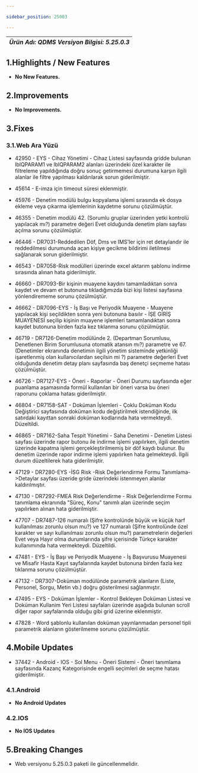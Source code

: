 ```yaml
---

sidebar_position: 25003

---
```

| ***Ürün Adı: QDMS   Versiyon Bilgisi: 5.25.0.3*** |
|-----------------------------------------------|

## 1.Highlights / New Features

- **No New Features.**

## 2.Improvements

- **No Improvements.**

## 3.Fixes

### 3.1.Web Ara Yüzü

- 42950 - EYS - Cihaz Yönetimi - Cihaz Listesi sayfasında gridde bulunan lblQPARAM1 ve lblQPARAM2 alanları üzerindeki özel karakter ile filtreleme yapıldığında doğru sonuç getirmemesi durumuna karşın ilgili alanlar ile filtre yapılması kaldırılarak sorun giderilmiştir.

- 45614 - E-imza için timeout süresi eklenmiştir.

- 45976 - Denetim modülü bulgu kopyalama işlemi sırasında ek dosya ekleme veya çıkarma işlemlerinin kaydetme sorunu çözülmüştür.

- 46355 - Denetim modülü 42. (Sorumlu gruplar üzerinden yetki kontrolü yapılacak mı?) parametre değeri Evet olduğunda denetim planı sayfası açılma sorunu çözülmüştür.

- 46446 - DR7031-Reddedilen Döf, Dms ve IMS'ler için ret detaylandır ile reddedilmesi durumunda açan kişiye gecikme bildirimi iletilmesi sağlanarak sorun giderilmiştir.

- 46543 - DR7058-Risk modülleri üzerinde excel aktarım şablonu indirme sırasında alınan hata giderilmiştir.

- 46660 - DR7093-Bir kişinin muayene kaydını tamamladıktan sonra kaydet ve devam et butonuna tıkladığımızda bizi kişi listesi sayfasına yönlendirememe sorunu çözülmüştür.

- 46662 - DR7096-EYS - İş Başı ve Periyodik Muayene - Muayene yapılacak kişi seçildikten sonra yeni butonuna basılır - İŞE GİRİŞ MUAYENESİ seçilip kişinin muayene işlemleri tamamlandıktan sonra kaydet butonuna birden fazla kez tıklanma sorunu çözülmüştür.

- 46719 - DR7126-Denetim modülünde 2. (Departman Sorumlusu, Denetlenen Birim Sorumlusuna otomatik atansın mı?) parametre ve 67. (Denetimler ekranında denetimin ilgili yönetim sisteminde yetkinliği işaretlenmiş olan kullanıcılardan seçilsin mi ?) parametre değerleri Evet olduğunda denetim detay planı sayfasında baş denetçi seçmeme hatası çözülmüştür.

- 46726 - DR7127-EYS - Öneri - Raporlar - Öneri Durumu sayfasında eğer puanlama aşamasında formül kullanılan bir öneri varsa bu öneri raporunu çoklama hatası giderilmiştir.

- 46804 - DR7158-SAT - Doküman İşlemleri - Çoklu Doküman Kodu Değiştirici sayfasında doküman kodu değiştirilmek istendiğinde, ilk satırdaki kayıttan sonraki doküman kodlarında hata vermekteydi. Düzeltildi.

- 46865 - DR7162-Saha Tespit Yönetimi - Saha Denetimi - Denetim Listesi sayfası üzerinde rapor butonu ile indirme işlemi yapılırken, ilgili denetim üzerinde kapatma işlemi gerçekleştirilmemiş bir döf kaydı bulunur. Bu denetim üzerinde rapor indirme işlemi yapılırken hata gelmekteydi. İlgili durum düzeltilerek hata giderilmiştir.

- 47129 - DR7280-EYS -İSG Risk -Risk Değerlendirme Formu Tanımlama-\>Detaylar sayfası üzeride gride üzerindeki istenmeyen alanlar kaldırılmıştır.

- 47130 - DR7292-FMEA Risk Değerlendirme - Risk Değerlendirme Formu tanımlama ekranında "Süreç, Konu" tanımlı alan üzerinde seçim yapılırken alınan hata giderilmiştir.

- 47707 - DR7487-126 numaralı (Şifre kontrolünde büyük ve küçük harf kullanılması zorunlu olsun mu?) ve 127 numaralı (Şifre kontrolünde özel karakter ve sayı kullanılması zorunlu olsun mu?) parametrelerin değerleri Evet veya Hayır olma durumlarında şifre içerisinde Türkçe karakter kullanımında hata vermekteydi. Düzeltildi.

- 47481 - EYS - İş Başı ve Periyodik Muayene - İş Başvurusu Muayenesi ve Misafir Hasta Kayıt sayfalarında kaydet butonuna birden fazla kez tıklanma sorunu çözülmüştür.

- 47132 - DR7307-Doküman modülünde parametrik alanların (Liste, Personel, Sorgu, Metin vb.) doğru gösterilmesi sağlanmıştır.

- 47495 - EYS - Doküman İşlemler - Kontrol Bekleyen Doküman Listesi ve Doküman Kullanim Yeri Listesi sayfaları üzerinde aşağıda bulunan scroll diğer rapor sayfalarında olduğu gibi grid üzerine eklenmiştir.

- 47828 - Word şablonlu kullanılan doküman yayınlanmadan personel tipli parametrik alanların gösterilmeme sorunu çözülmüştür.

## 4.Mobile Updates

- 37442 - Android - IOS - Sol Menu - Öneri Sistemi - Öneri tanımlama sayfasında Kazanç Kategorisinde engelli seçimleri de seçme hatası giderilmiştir.

### 4.1.Android

- **No Android Updates**

### 4.2.IOS

- **No IOS Updates**

## 5.Breaking Changes

- Web versiyonu 5.25.0.3 paketi ile güncellenmelidir.